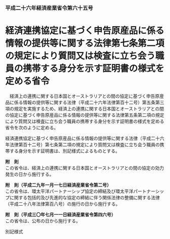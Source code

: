 ### 平成二十六年経済産業省令第六十五号  
# 経済連携協定に基づく申告原産品に係る情報の提供等に関する法律第七条第二項の規定により質問又は検査に立ち会う職員の携帯する身分を示す証明書の様式を定める省令  
　経済上の連携に関する日本国とオーストラリアとの間の協定に基づく申告原産品に係る情報の提供等に関する法律（平成二十六年法律第百十二号）第五条第三項の規定を実施するため、経済上の連携に関する日本国とオーストラリアとの間の協定に基づく申告原産品に係る情報の提供等に関する法律第五条第二項の規定により質問又は検査に立ち会う職員の携帯する身分を示す証明書の様式を定める省令を次のように定める。  
  
経済連携協定に基づく申告原産品に係る情報の提供等に関する法律（平成二十六年法律第百十二号）第七条第二項の規定により質問又は検査に立ち会う職員の携帯する身分を示す証明書は、別記様式によるものとする。  
  
**附　則**  
この省令は、経済上の連携に関する日本国とオーストラリアとの間の協定の効力発生の日から施行する。  
  
**附　則（平成二九年一月一七日経済産業省令第二号）**  
この省令は、環太平洋パートナーシップ協定の締結及び環太平洋パートナーシップに関する包括的及び先進的な協定の締結に伴う関係法律の整備に関する法律（平成二十八年法律第百八号）の施行の日から施行する。  
  
**附　則（平成三〇年七月一一日経済産業省令第四六号）**  
この省令は、公布の日から施行する。  
  
別記様式
          
        